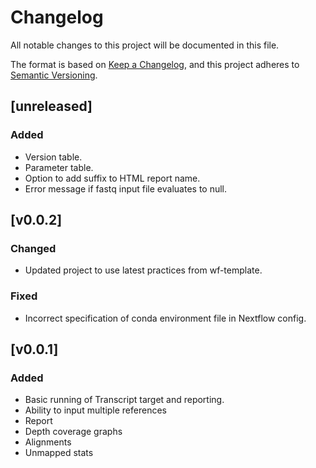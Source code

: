 # Changelog
All notable changes to this project will be documented in this file.

The format is based on [Keep a Changelog](https://keepachangelog.com/en/1.0.0/),
and this project adheres to [Semantic Versioning](https://semver.org/spec/v2.0.0.html).

## [unreleased]
### Added
- Version table.
- Parameter table.
- Option to add suffix to HTML report name.
- Error message if fastq input file evaluates to null.

## [v0.0.2]
### Changed
- Updated project to use latest practices from wf-template.
### Fixed
- Incorrect specification of conda environment file in Nextflow config.

## [v0.0.1]
### Added
- Basic running of Transcript target and reporting.
- Ability to input multiple references
- Report
- Depth coverage graphs
- Alignments
- Unmapped stats
